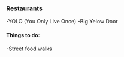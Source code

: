 ### Restaurants
  -YOLO (You Only Live Once)
  -Big Yelow Door
  
#### Things to do:
  -Street food walks
